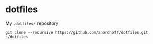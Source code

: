 # dotfiles

My `.dotfiles/` repository

```
git clone --recursive https://github.com/anordhoff/dotfiles.git ~/dotfiles
```
